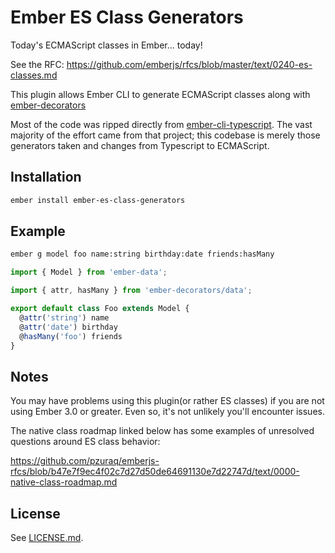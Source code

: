 Ember ES Class Generators
=========================

Today's ECMAScript classes in Ember... today!

See the RFC: https://github.com/emberjs/rfcs/blob/master/text/0240-es-classes.md

This plugin allows Ember CLI to generate ECMAScript classes along with [ember-decorators](https://github.com/ember-decorators/ember-decorators)

Most of the code was ripped directly from [ember-cli-typescript](https://github.com/typed-ember/ember-cli-typescript).  The vast majority of the effort came from that project; this codebase is merely those generators taken and changes from Typescript to ECMAScript.

## Installation

```sh
ember install ember-es-class-generators
```

## Example

```sh
ember g model foo name:string birthday:date friends:hasMany
```

```javascript
import { Model } from 'ember-data';

import { attr, hasMany } from 'ember-decorators/data';

export default class Foo extends Model {
  @attr('string') name
  @attr('date') birthday
  @hasMany('foo') friends
}
```

## Notes

You may have problems using this plugin(or rather ES classes) if you are not using Ember 3.0 or greater.  Even so, it's not unlikely you'll encounter issues.

The native class roadmap linked below has some examples of unresolved questions around ES class behavior:

https://github.com/pzuraq/emberjs-rfcs/blob/b47e7f9ec4f02c7d27d50de64691130e7d22747d/text/0000-native-class-roadmap.md

## License

See [LICENSE.md](LICENSE.md).